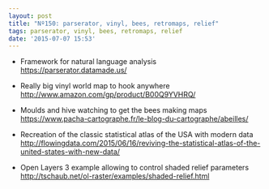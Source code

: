 ```yaml
---
layout: post
title: "Nº150: parserator, vinyl, bees, retromaps, relief"
tags: parserator, vinyl, bees, retromaps, relief
date: '2015-07-07 15:53'
---
```


* Framework for natural language analysis
  https://parserator.datamade.us/

* Really big vinyl world map to hook anywhere
  http://www.amazon.com/gp/product/B00Q9YVHRQ/

* Moulds and hive watching to get the bees making maps
  https://www.pacha-cartographe.fr/le-blog-du-cartographe/abeilles/

* Recreation of the classic statistical atlas of the USA with modern data
  http://flowingdata.com/2015/06/16/reviving-the-statistical-atlas-of-the-united-states-with-new-data/

* Open Layers 3 example allowing to control shaded relief parameters
  http://tschaub.net/ol-raster/examples/shaded-relief.html

